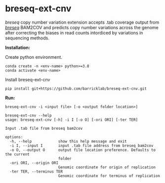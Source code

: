 # breseq-ext-cnv
*breseq* copy number variation extension accepts .tab coverage output from [*breseq*](https://github.com/barricklab/breseq.git) BAM2COV and predicts copy number variations across the genome after correcting the biases in read counts intordiced by variations in sequencing methods.

**Installation:**

Create python environment. 
```
conda create -n <env-name> python>=3.8
conda activate <env-name>
```
Install breseq-ext-cnv
```
pip install git+https://github.com/barricklab/breseq-ext-cnv.git
```
**Run:**
```
breseq-ext-cnv -i <input file> [-o <output folder location>]
```
```
breseq-ext-cnv --help
usage: breseq-ext-cnv [-h] -i I [-o O] [-ori ORI] [-ter TER]

Input .tab file from breseq bam2cov

options:
  -h, --help            show this help message and exit
  -i I, --input I       input .tab file address from breseq bam2cov
  -o O, --output O      output file location preference. Defaults to the current
                        folder
  -ori ORI, --origin ORI
                        Genomic coordinate for origin of replication
  -ter TER, --terminus TER
                        Genomic coordinate for terminus of replication
```
